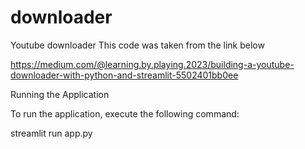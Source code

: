 # downloader
Youtube downloader
This code was taken from the link below


https://medium.com/@learning.by.playing.2023/building-a-youtube-downloader-with-python-and-streamlit-5502401bb0ee


Running the Application

To run the application, execute the following command:

streamlit run app.py 
